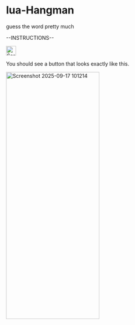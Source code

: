 # lua-Hangman
guess the word pretty much


--INSTRUCTIONS--

<img width="27" height="26" alt="Screenshot 2025-09-17 101227" src="https://github.com/user-attachments/assets/991bea63-10a0-4e8a-a414-b1ee58bb0596" />

You should see a button that looks exactly like this.
 
<img width="255" height="675" alt="Screenshot 2025-09-17 101214" src="https://github.com/user-attachments/assets/d98bce34-a522-43c0-90ac-c9057852e876" />
